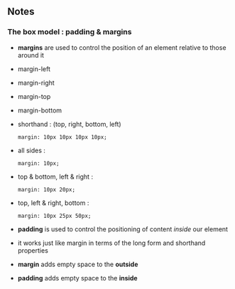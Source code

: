 ## Notes

### The box model : padding & margins
- **margins** are used to control the position of an element relative to
  those around it
- margin-left
- margin-right
- margin-top
- margin-bottom

- shorthand : (top, right, bottom, left)
  ```
  margin: 10px 10px 10px 10px;
  ```
  
- all sides :
  ```
  margin: 10px;
  ```
  
- top & bottom, left & right :
  ```
  margin: 10px 20px;
  ```
  
- top, left & right, bottom :
  ```
  margin: 10px 25px 50px;
  ```
  
- **padding** is used to control the positioning of content _inside_ our element
- it works just like margin in terms of the long form and shorthand properties

- **margin** adds empty space to the **outside**
- **padding** adds empty space to the **inside**
